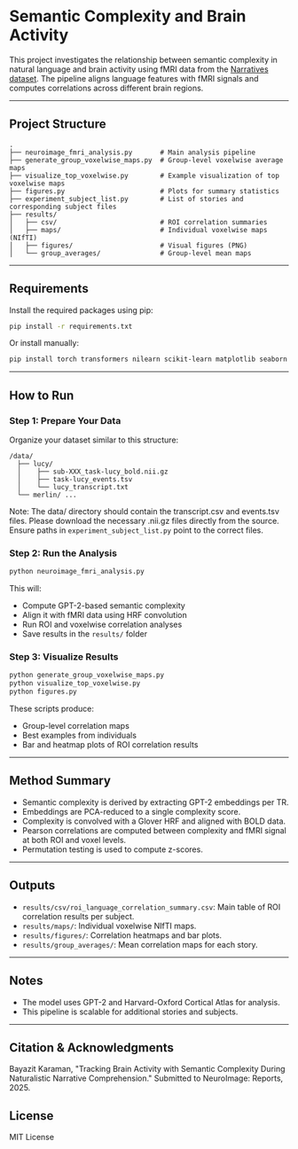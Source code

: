# Semantic Complexity and Brain Activity

This project investigates the relationship between semantic complexity in natural language and brain activity using fMRI data from the <a href="https://openneuro.org/datasets/ds002245/versions/1.0.1" target="_blank">Narratives dataset</a>. The pipeline aligns language features with fMRI signals and computes correlations across different brain regions.

---

## Project Structure

```
.
├── neuroimage_fmri_analysis.py       # Main analysis pipeline
├── generate_group_voxelwise_maps.py  # Group-level voxelwise average maps
├── visualize_top_voxelwise.py        # Example visualization of top voxelwise maps
├── figures.py                        # Plots for summary statistics
├── experiment_subject_list.py        # List of stories and corresponding subject files
├── results/
│   ├── csv/                          # ROI correlation summaries
│   ├── maps/                         # Individual voxelwise maps (NIfTI)
│   ├── figures/                      # Visual figures (PNG)
│   └── group_averages/               # Group-level mean maps
```

---

## Requirements

Install the required packages using pip:
```bash
pip install -r requirements.txt
```

Or install manually:
```bash
pip install torch transformers nilearn scikit-learn matplotlib seaborn pandas nibabel
```

---

## How to Run

### Step 1: Prepare Your Data
Organize your dataset similar to this structure:
```
/data/
  ├── lucy/
  │    ├── sub-XXX_task-lucy_bold.nii.gz
  │    ├── task-lucy_events.tsv
  │    └── lucy_transcript.txt
  └── merlin/ ...
```
Note: The data/ directory should contain the transcript.csv and events.tsv files. Please download the necessary .nii.gz files directly from the source.​ Ensure paths in `experiment_subject_list.py` point to the correct files.

### Step 2: Run the Analysis
```bash
python neuroimage_fmri_analysis.py
```
This will:
- Compute GPT-2-based semantic complexity
- Align it with fMRI data using HRF convolution
- Run ROI and voxelwise correlation analyses
- Save results in the `results/` folder

### Step 3: Visualize Results
```bash
python generate_group_voxelwise_maps.py
python visualize_top_voxelwise.py
python figures.py
```
These scripts produce:
- Group-level correlation maps
- Best examples from individuals
- Bar and heatmap plots of ROI correlation results

---

## Method Summary
- Semantic complexity is derived by extracting GPT-2 embeddings per TR.
- Embeddings are PCA-reduced to a single complexity score.
- Complexity is convolved with a Glover HRF and aligned with BOLD data.
- Pearson correlations are computed between complexity and fMRI signal at both ROI and voxel levels.
- Permutation testing is used to compute z-scores.

---

## Outputs

- `results/csv/roi_language_correlation_summary.csv`: Main table of ROI correlation results per subject.
- `results/maps/`: Individual voxelwise NIfTI maps.
- `results/figures/`: Correlation heatmaps and bar plots.
- `results/group_averages/`: Mean correlation maps for each story.

---

## Notes
- The model uses GPT-2 and Harvard-Oxford Cortical Atlas for analysis.
- This pipeline is scalable for additional stories and subjects.

---

## Citation & Acknowledgments
Bayazit Karaman, "Tracking Brain Activity with Semantic Complexity During Naturalistic Narrative Comprehension." Submitted to NeuroImage: Reports, 2025.

## License
MIT License 

